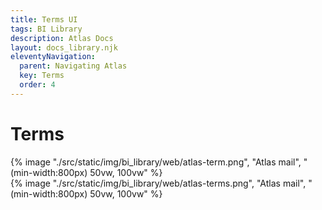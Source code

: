 ```yaml
---
title: Terms UI
tags: BI Library
description: Atlas Docs
layout: docs_library.njk
eleventyNavigation:
  parent: Navigating Atlas
  key: Terms
  order: 4
---
```


# Terms

<div class="box is-flex is-justify-content-center">
{% image "./src/static/img/bi_library/web/atlas-term.png", "Atlas mail", "(min-width:800px) 50vw, 100vw" %}
</div>

<div class="box is-flex is-justify-content-center">
{% image "./src/static/img/bi_library/web/atlas-terms.png", "Atlas mail", "(min-width:800px) 50vw, 100vw" %}
</div>
